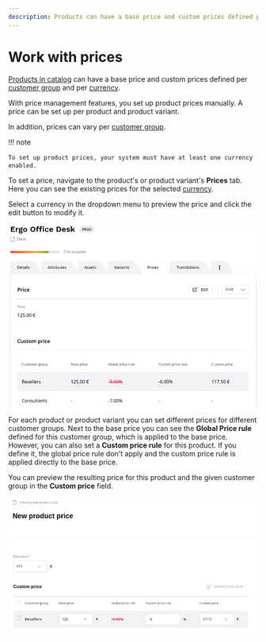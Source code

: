 ```yaml
---
description: Products can have a base price and custom prices defined per customer group and per currency.
---
```


# Work with prices

[Products in catalog](products.md#products) can have a base price and custom prices defined per [customer group](../customer_management/manage_customers.md) and per [currency](../pim/manage_currencies.md).

With price management features, you set up product prices manually. 
A price can be set up per product and product variant.

In addition, prices can vary per [customer group](../customer_management/customer_portal.md).

!!! note

    To set up product prices, your system must have at least one currency enabled.

To set a price, navigate to the product's or product variant's **Prices** tab.
Here you can see the existing prices for the selected [currency](../pim/manage_currencies.md).

Select a currency in the dropdown menu to preview the price and click the edit button to modify it.

![Prices tab](img/product_price.png "Prices tab")

For each product or product variant you can set different prices for different customer groups.
Next to the base price you can see the **Global Price rule** defined for this customer group,
which is applied to the base price.
However, you can also set a **Custom price rule** for this product.
If you define it, the global price rule don't apply and the custom price rule is applied directly to the base price.

You can preview the resulting price for this product and the given customer group in the **Custom price** field.

![Setting product prices](img/setting_product_price.png "Setting product prices")
